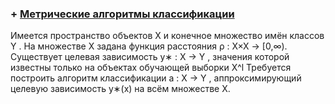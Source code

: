 ### + [Метрические алгоритмы классификации](https://github.com/blackberry26/SMPR#Метрические-алгоритмы-классификации)


Имеется пространство объектов X и конечное множество имён классов Y .
На множестве X задана функция расстояния ρ : X×X → [0,∞).
Существует целевая зависимость y∗ : X → Y , значения которой известны только на объектах обучающей выборки X^l Требуется построить алгоритм классификации
a : X → Y , аппроксимирующий целевую зависимость y∗(x) на всём множестве X.
